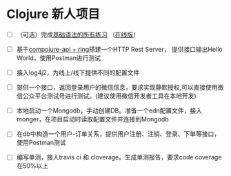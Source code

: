 # Clojure 新人项目

- [ ] （可选）完成[基础语法的所有练习](https://github.com/functional-koans/clojure-koans) （[在线版](http://clojurescriptkoans.com)）

- [ ] 基于[compojure-api + ring](https://github.com/metosin/compojure-api)搭建一个HTTP Rest Server，
提供接口输出Hello World，使用Postman进行测试

- [ ] 接入log4j2，为线上/线下提供不同的配置文件

- [ ] 提供一个接口，返回登录用户的微信信息，要求实现静默授权,可以直接使用微信公众平台测试号进行测试。(建议使用微信开发者工具在本地开发)

- [ ] 本地启动一个Mongodb，手动创建DB。准备一个edn配置文件，接入monger，在项目启动时读取配置文件并连接到Mongodb

- [ ] 在db中构造一个用户-订单关系，提供用户注册、注销、登录、下单等接口，使用Postman测试

- [ ] 编写单测，接入travis ci 和 cloverage。生成单测报告，要求code coverage在50%以上
